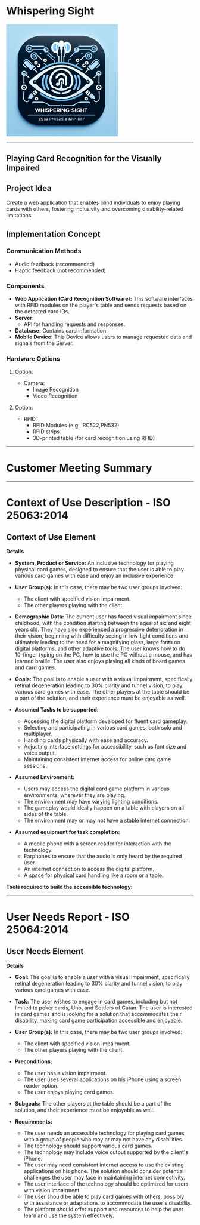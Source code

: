 # Whispering Sight

<img src="./docs/WhisperingSight.jpg" width ="300px" height="300px">



---
## Playing Card Recognition for the Visually Impaired

## Project Idea
Create a web application that enables blind individuals to enjoy playing cards with others, fostering inclusivity and overcoming disability-related limitations.

## Implementation Concept

### Communication Methods
- Audio feedback (recommended)
- Haptic feedback (not recommended)

### Components
- **Web Application (Card Recognition Software):** This software interfaces with RFID modules on the player's table and sends requests based on the detected card IDs.
- **Server:**
  - API for handling requests and responses.
- **Database:** Contains card information.
- **Mobile Device:** This Device allows users to manage requested data and signals from the Server.

### Hardware Options
1. Option:
   - Camera:
        - Image Recognition
        - Video Recognition

2. Option:
    - RFID:
        - RFID Modules (e.g., RC522,PN532)
        - RFID strips
        - 3D-printed table (for card recognition using RFID)


---

# Customer Meeting Summary

---

# Context of Use Description - ISO 25063:2014

## Context of Use Element

**Details**

- **System, Product or Service:** An inclusive technology for playing physical card games, designed to ensure that the user is able to play various card games with ease and enjoy an inclusive experience.

- **User Group(s):** In this case, there may be two user groups involved:
  - The client with specified vision impairment.
  - The other players playing with the client.

- **Demographic Data:** The current user has faced visual impairment since childhood, with the condition starting between the ages of six and eight years old. They have also experienced a progressive deterioration in their vision, beginning with difficulty seeing in low-light conditions and ultimately leading to the need for a magnifying glass, large fonts on digital platforms, and other adaptive tools. The user knows how to do 10-finger typing on the PC, how to use the PC without a mouse, and has learned braille. The user also enjoys playing all kinds of board games and card games.

- **Goals:** The goal is to enable a user with a visual impairment, specifically retinal degeneration leading to 30% clarity and tunnel vision, to play various card games with ease. The other players at the table should be a part of the solution, and their experience must be enjoyable as well.

- **Assumed Tasks to be supported:**
  - Accessing the digital platform developed for fluent card gameplay.
  - Selecting and participating in various card games, both solo and multiplayer.
  - Handling cards physically with ease and accuracy.
  - Adjusting interface settings for accessibility, such as font size and voice output.
  - Maintaining consistent internet access for online card game sessions.

- **Assumed Environment:**
  - Users may access the digital card game platform in various environments, wherever they are playing.
  - The environment may have varying lighting conditions.
  - The gameplay would ideally happen on a table with players on all sides of the table.
  - The environment may or may not have a stable internet connection.

- **Assumed equipment for task completion:**
  - A mobile phone with a screen reader for interaction with the technology.
  - Earphones to ensure that the audio is only heard by the required user.
  - An internet connection to access the digital platform.
  - A space for physical card handling like a room or a table.

**Tools required to build the accessible technology:**


---

# User Needs Report - ISO 25064:2014

## User Needs Element

**Details**

- **Goal:** The goal is to enable a user with a visual impairment, specifically retinal degeneration leading to 30% clarity and tunnel vision, to play various card games with ease.

- **Task:** The user wishes to engage in card games, including but not limited to poker cards, Uno, and Settlers of Catan. The user is interested in card games and is looking for a solution that accommodates their disability, making card game participation accessible and enjoyable.

- **User Group(s):** In this case, there may be two user groups involved:
  - The client with specified vision impairment.
  - The other players playing with the client.

- **Preconditions:**
  - The user has a vision impairment.
  - The user uses several applications on his iPhone using a screen reader option.
  - The user enjoys playing card games.

- **Subgoals:** The other players at the table should be a part of the solution, and their experience must be enjoyable as well.

- **Requirements:**
  - The user needs an accessible technology for playing card games with a group of people who may or may not have any disabilities.
  - The technology should support various card games.
  - The technology may include voice output supported by the client's iPhone.
  - The user may need consistent internet access to use the existing applications on his phone. The solution should consider potential challenges the user may face in maintaining internet connectivity.
  - The user interface of the technology should be optimized for users with vision impairment.
  - The user should be able to play card games with others, possibly with assistance or adaptations to accommodate the user's disability.
  - The platform should offer support and resources to help the user learn and use the system effectively.




        
